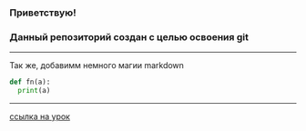 ### Приветствую!
### Данный репозиторий создан с целью освоения git
---
Так же, добавимм немного магии markdown  

```python
def fn(a):
  print(a)
```

---

[ссылка на урок](https://practicum.yandex.ru/trainer/git-basics/lesson/c6b9607c-e8bc-4446-89f9-c74522c3492f/ 'Yandex practicum' )
